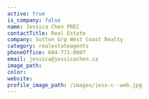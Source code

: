 ```yaml
---
active: true
is_company: false
name: Jessica Chen PREC
contactTitle: Real Estate
company: Sutton Grp West Coast Realty
category: realestateagents
phoneOffice: 604-771-0007
email: jessica@jessicachen.ca
image_path:
color:
website:
profile_image_path: /images/jess-c--web.jpg
---
```



